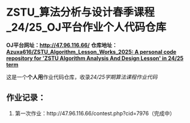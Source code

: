 # ZSTU_算法分析与设计春季课程_24/25_OJ平台作业个人代码仓库

**OJ平台网址：http://47.96.116.66/**
**仓库地址：[Azuxa616/ZSTU_Algorithm_Lesson_Works_2025: A personal code repository for 'ZSTU Algorithm Analysis And Design Lesson' in 24/25 term](https://github.com/Azuxa616/ZSTU_Algorithm_Lesson_Works_2025)**

这是一个**个人用**作业代码仓库，收录*24/25学期算法课程作业代码*

## 作业记录：

<ol>
<li>第一次作业：http://47.96.116.66/contest.php?cid=7976（完成中）</li>
</ol>



